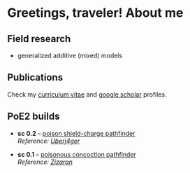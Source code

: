 # Greetings, traveler! About me

## Field research

- generalized additive (mixed) models

## Publications

Check my [curriculum vitae](http://lattes.cnpq.br/9017498164523856) and [google scholar](https://scholar.google.com.br/citations?hl=en&user=PCG_qHIAAAAJ) profiles.

## PoE2 builds

- **sc 0.2** – [poison shield-charge pathfinder](https://poe2.ninja/profile/character/1qojaloxh2ac1/danvah-5208/danvah)  
  _Reference: [Uberj4ger](https://www.reddit.com/r/PathOfExile2/comments/1k87f8r/poe2_020_poison_shield_charge_pathfinder_t4_xesht)_

- **sc 0.1** – [poisonous concoction pathfinder](https://poe2.ninja/profile/character/6v39ktkyuzti/danvah-5208/danvs)  
  _Reference: [Zizaran](https://maxroll.gg/poe2/build-guides/poisonous-concoction-pathfinder-build-guide)_
